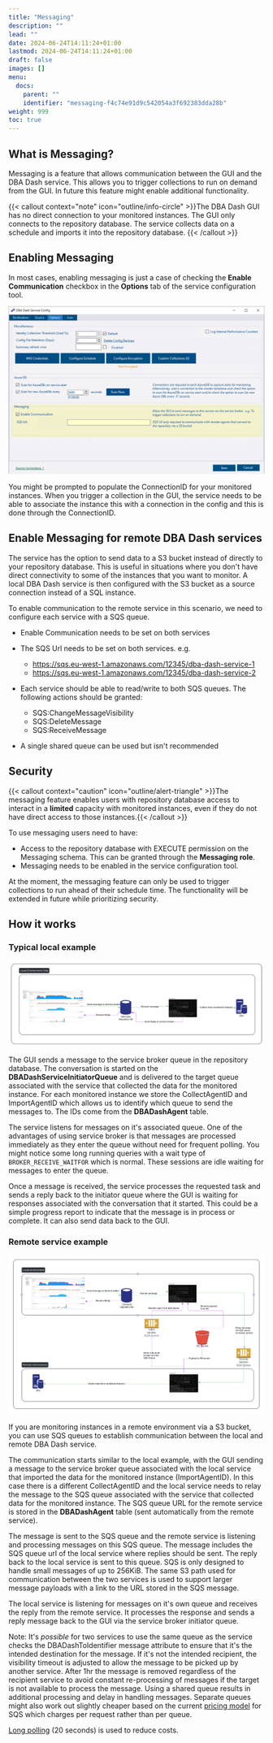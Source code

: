 ```yaml
---
title: "Messaging"
description: ""
lead: ""
date: 2024-06-24T14:11:24+01:00
lastmod: 2024-06-24T14:11:24+01:00
draft: false
images: []
menu:
  docs:
    parent: ""
    identifier: "messaging-f4c74e91d9c542054a3f692383dda28b"
weight: 999
toc: true
---
```

## What is Messaging?

Messaging is a feature that allows communication between the GUI and the DBA Dash service.  This allows you to trigger collections to run on demand from the GUI.  In future this feature might enable additional functionality.

{{< callout context="note" icon="outline/info-circle" >}}The DBA Dash GUI has no direct connection to your monitored instances.  The GUI only connects to the repository database.  The service collects data on a schedule and imports it into the repository database. {{< /callout >}}

## Enabling Messaging

In most cases, enabling messaging is just a case of checking the **Enable Communication** checkbox in the **Options** tab of the service configuration tool.

![Enable messaging](enable_messaging.png)

You might be prompted to populate the ConnectionID for your monitored instances.  When you trigger a collection in the GUI, the service needs to be able to associate the instance this with a connection in the config and this is done through the ConnectionID.

## Enable Messaging for remote DBA Dash services

The service has the option to send data to a S3 bucket instead of directly to your repository database.  This is useful in situations where you don't have direct connectivity to some of the instances that you want to monitor.  A local DBA Dash service is then configured with the S3 bucket as a source connection instead of a SQL instance.

To enable communication to the remote service in this scenario, we need to configure each service with a SQS queue.

* Enable Communication needs to be set on both services
* The SQS Url needs to be set on both services.  e.g.

  * https://sqs.eu-west-1.amazonaws.com/12345/dba-dash-service-1
  * https://sqs.eu-west-1.amazonaws.com/12345/dba-dash-service-2

* Each service should be able to read/write to both SQS queues.  The following actions should be granted:

  * SQS:ChangeMessageVisibility
  * SQS:DeleteMessage
  * SQS:ReceiveMessage

* A single shared queue can be used but isn't recommended

## Security

{{< callout context="caution" icon="outline/alert-triangle" >}}The messaging feature enables users with repository database access to interact in a **limited** capacity with monitored instances, even if they do not have direct access to those instances.{{< /callout >}}

To use messaging users need to have:
* Access to the repository database with EXECUTE permission on the Messaging schema.  This can be granted through the **Messaging role**.
* Messaging needs to be enabled in the service configuration tool.

At the moment, the messaging feature can only be used to trigger collections to run ahead of their schedule time.  The functionality will be extended in future while prioritizing security.

## How it works

### Typical local example

[![Messaging local diagram](local-diagram.png)](local-diagram.png)

The GUI sends a message to the service broker queue in the repository database.  The conversation is started on the **DBADashServiceInitiatorQueue** and is delivered to the target queue associated with the service that collected the data for the monitored instance.  For each monitored instance we store the CollectAgentID and ImportAgentID which allows us to identify which queue to send the messages to.  The IDs come from the **DBADashAgent** table.

The service listens for messages on it's associated queue.  One of the advantages of using service broker is that messages are processed immediately as they enter the queue without need for frequent polling.  You might notice some long running queries with a wait type of `BROKER_RECEIVE_WAITFOR` which is normal.  These sessions are idle waiting for messages to enter the queue.

Once a message is received, the service processes the requested task and sends a reply back to the initiator queue where the GUI is waiting for responses associated with the conversation that it started.  This could be a simple progress report to indicate that the message is in process or complete.  It can also send data back to the GUI.

### Remote service example

[![Messaging local diagram](remote-diagram.png)](remote-diagram.png)

If you are monitoring instances in a remote environment via a S3 bucket, you can use SQS queues to establish communication between the local and remote DBA Dash service.

The communication starts similar to the local example, with the GUI sending a message to the service broker queue associated with the local service that imported the data for the monitored instance (ImportAgentID).  In this case there is a different CollectAgentID and the local service needs to relay the message to the SQS queue associated with the service that collected data for the monitored instance.  The SQS queue URL for the remote service is stored in the **DBADashAgent** table (sent automatically from the remote service).

The message is sent to the SQS queue and the remote service is listening and processing messages on this SQS queue.  The message includes the SQS queue url of the local service where replies should be sent.  The reply back to the local service is sent to this queue.  SQS is only designed to handle small messages of up to 256KiB.  The same S3 path used for communication between the two services is used to support larger message payloads with a link to the URL stored in the SQS message.

The local service is listening for messages on it's own queue and receives the reply from the remote service. It processes the response and sends a reply message back to the GUI via the service broker initiator queue.

Note: It's *possible* for two services to use the same queue as the service checks the DBADashToIdentifier message attribute to ensure that it's the intended destination for the message.  If it's not the intended recipient, the visibility timeout is adjusted to allow the message to be picked up by another service.  After 1hr the message is removed regardless of the recipient service to avoid constant re-processing of messages if the target is not available to process the message. Using a shared queue results in additional processing and delay in handling messages. Separate queues might also work out slightly cheaper based on the current [pricing model](https://aws.amazon.com/sqs/pricing/) for SQS which charges per request rather than per queue.

[Long polling](https://docs.aws.amazon.com/AWSSimpleQueueService/latest/SQSDeveloperGuide/sqs-short-and-long-polling.html) (20 seconds) is used to reduce costs.
